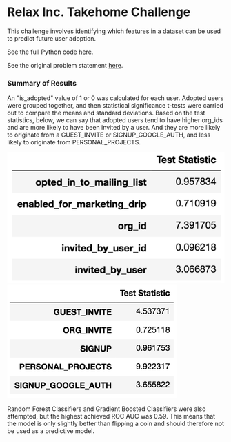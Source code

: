 # Relax Inc. Takehome Challenge 

This challenge involves identifying which features in a dataset can be used to predict future user adoption.

See the full Python code [here](https://github.com/Aejohnso/Springboard/blob/master/Relax_Takehome_Challenge/Relax_code.ipynb).

See the original problem statement [here](https://github.com/Aejohnso/Springboard/blob/master/Relax_Takehome_Challenge/Problem_Statement.pdf).

### Summary of Results

An "is_adopted" value of 1 or 0 was calculated for each user. Adopted users were grouped together, and then statistical significance t-tests were carried out to compare the means and standard deviations. Based on the test statistics, below, we can say that adopted users tend to have higher org_ids and are more likely to have been invited by a user. And they are more likely to originate from a GUEST_INVITE or SIGNUP_GOOGLE_AUTH, and less likely to originate from PERSONAL_PROJECTS. 

![png](Test_Stats_Columns.png)
![png](Test_Stats_Creation.png)

Random Forest Classifiers and Gradient Boosted Classifiers were also attempted, but the highest achieved ROC AUC was 0.59. This means that the model is only slightly better than flipping a coin and should therefore not be used as a predictive model.  
